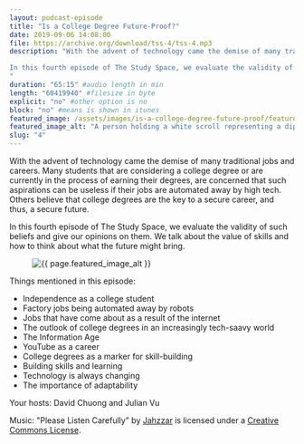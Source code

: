 ```yaml
---
layout: podcast-episode
title: "Is a College Degree Future-Proof?"
date: 2019-09-06 14:08:00
file: https://archive.org/download/tss-4/tss-4.mp3
description: "With the advent of technology came the demise of many traditional jobs and careers. Many students that are considering a college degree or are currently in the process of earning their degrees, are concerned that such aspirations can be useless if their jobs are automated away by high tech. Others believe that college degrees are the key to a secure career, and thus, a secure future.

In this fourth episode of The Study Space, we evaluate the validity of such beliefs and give our opinions on them. We talk about the value of skills and how to think about what the future might bring. 
"
duration: "65:15" #audio length in min
length: "60419940" #filesize in byte
explicit: "no" #other option is no
block: "no" #means is shown in itunes
featured_image: /assets/images/is-a-college-degree-future-proof/feature.jpg
featured_image_alt: "A person holding a white scroll representing a diploma"
slug: "4"
---
```


With the advent of technology came the demise of many traditional jobs and careers. Many students that are considering a college degree or are currently in the process of earning their degrees, are concerned that such aspirations can be useless if their jobs are automated away by high tech. Others believe that college degrees are the key to a secure career, and thus, a secure future.

In this fourth episode of The Study Space, we evaluate the validity of such beliefs and give our opinions on them. We talk about the value of skills and how to think about what the future might bring.

<figure class="figure">
    <img src="{{ page.featured_image }}" alt="{{ page.featured_image_alt }}" class="mx-auto mt-5 mb-2 d-block w-75" />
</figure>

Things mentioned in this episode:

-   Independence as a college student
-   Factory jobs being automated away by robots
-   Jobs that have come about as a result of the internet
-   The outlook of college degrees in an increasingly tech-saavy world
-   The Information Age
-   YouTube as a career
-   College degrees as a marker for skill-building
-   Building skills and learning
-   Technology is always changing
-   The importance of adaptability

Your hosts: David Chuong and Julian Vu

Music: "Please Listen Carefully" by [Jahzzar](https://soundcloud.com/jahzzar) is licensed under a [Creative Commons License](http://creativecommons.org/licenses/by-sa/3.0/).
